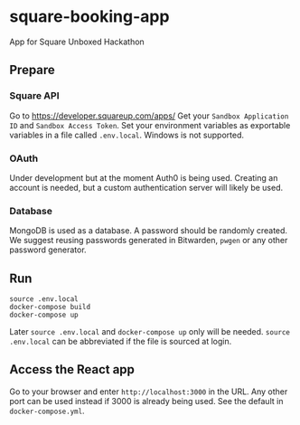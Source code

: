 # square-booking-app
App for Square Unboxed Hackathon

## Prepare
### Square API
Go to https://developer.squareup.com/apps/
Get your `Sandbox Application ID` and `Sandbox Access Token`.
Set your environment variables as exportable variables in a file called `.env.local`. Windows is not supported.

### OAuth
Under development but at the moment Auth0 is being used. Creating an account is needed, but a custom authentication server will likely be used.

### Database
MongoDB is used as a database. A password should be randomly created. We suggest reusing passwords generated in Bitwarden, `pwgen` or any other password generator.

## Run
```
source .env.local
docker-compose build
docker-compose up
```

Later `source .env.local` and `docker-compose up` only will be needed. `source .env.local` can be abbreviated if the file is sourced at login.


## Access the React app

Go to your browser and enter `http://localhost:3000` in the URL. Any other port can be used instead if 3000 is already being used. See the default in `docker-compose.yml`.
